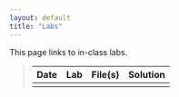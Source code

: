 ```yaml
---
layout: default
title: "Labs"
---
```


This page links to in-class labs.

>  Date   | Lab | File(s) | Solution |
> ------- | --- | ------- | -------- |
> | | | |

<!-- 
> Aug 27  | [Lab 1: Hello, OpenGL](lab01.html) | [CS370_Lab01.zip](src/CS370_Lab01.zip) | [CS370_Lab01Sol.zip](sol/CS370_Lab01Sol.zip)
->

